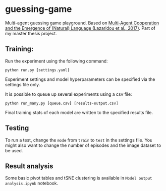 # guessing-game
Multi-agent guessing game playground. Based on [Multi-Agent Cooperation and the 
Emergence of (Natural) Language (Lazaridou et al., 2017)](https://arxiv.org/abs/1612.07182). 
Part of my master thesis project.

## Training:

Run the experiment using the following command:

```python run.py [settings.yaml]```

Experiment settings and model hyperparameters can be specified via the 
settings file only.

It is possible to queue up several experiments using a csv file:

```python run_many.py [queue.csv] [results-output.csv]```

Final training stats of each model are written to the specified results file.

## Testing

To run a test, change the `mode` from `train` to `test` in the settings file. 
You might also want to change the number of episodes and the image dataset 
to be used.

## Result analysis

Some basic pivot tables and tSNE clustering is available in 
`Model output analysis.ipynb` notebook.
